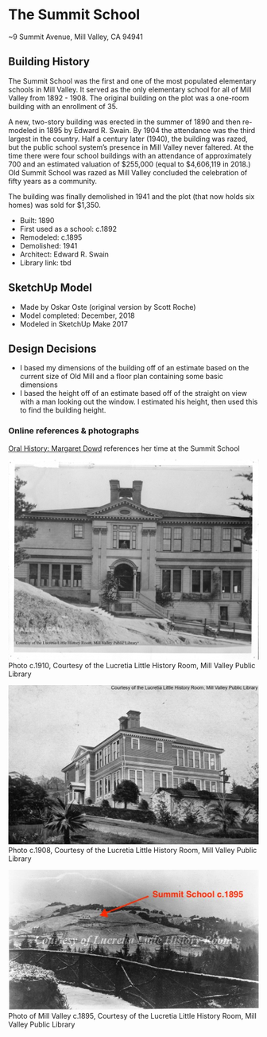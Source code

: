 # The Summit School
~9 Summit Avenue, Mill Valley, CA 94941

## Building History

The Summit School was the first and one of the most populated elementary schools in Mill Valley. It served as the only elementary school for all of Mill Valley from 1892 - 1908. The original building on the plot was a one-room building with an enrollment of 35. 

A new, two-story building was erected in the summer of 1890 and then re-modeled in 1895 by Edward R. Swain.  By 1904 the attendance was the third largest in the country. Half a century later (1940), the building was razed, but the public school system’s presence in Mill Valley never faltered. At the time there were four school buildings with an attendance of approximately 700 and an estimated valuation of $255,000 (equal to $4,606,119 in 2018.) Old Summit School was razed as Mill Valley concluded the celebration of fifty years as a community.

The building was finally demolished in 1941 and the plot (that now holds six homes) was sold for $1,350.

- Built: 1890
- First used as a school: c.1892
- Remodeled: c.1895
- Demolished: 1941
- Architect: Edward R. Swain
- Library link: tbd

## SketchUp Model

- Made by Oskar Oste (original version by Scott Roche)
- Model completed: December, 2018
- Modeled in SketchUp Make 2017

## Design Decisions
- I based my dimensions of the building off of an estimate based on the current size of Old Mill and a floor plan containing some basic dimensions
- I based the height off of an estimate based off of the straight on view with a man looking out the window. I estimated his height, then used this to find the building height.

### Online references & photographs
[Oral History: Margaret Dowd](http://millvalley.pastperfectonline.com/archive/22CF0E22-06CE-4FFC-AE9F-219091428009) references her time at the Summit School

![Photo c.1910](https://github.com/TimeWalkOrg/building-mill-valley-ca-summit-school/blob/master/summit-school-c1910-MVU1390.jpg) Photo c.1910, Courtesy of the Lucretia Little History Room, Mill Valley Public Library 

![Photo c.1908](https://github.com/TimeWalkOrg/building-mill-valley-ca-summit-school/blob/master/summit-school-c1908-MVN1482.jpg)Photo c.1908, Courtesy of the Lucretia Little History Room, Mill Valley Public Library 

![Image from 1895](https://github.com/TimeWalkOrg/building-mill-valley-ca-summit-school/blob/master/summit-school-mvu3077.jpg) Photo of Mill Valley c.1895, Courtesy of the Lucretia Little History Room, Mill Valley Public Library 
